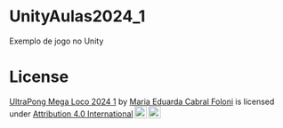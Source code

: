 # UnityAulas2024_1
 Exemplo de jogo no Unity

# License
<p xmlns:cc="http://creativecommons.org/ns#" xmlns:dct="http://purl.org/dc/terms/"><a property="dct:title" rel="cc:attributionURL" href="https://github.com/dudacabralf/UnityAulas2024_1">UltraPong Mega Loco 2024 1</a> by <a rel="cc:attributionURL dct:creator" property="cc:attributionName" href="https://www.linkedin.com/in/maria-eduarda-c-foloni-a6074425a?utm_source=share&utm_campaign=share_via&utm_content=profile&utm_medium=ios_app">Maria Eduarda Cabral Foloni</a> is licensed under <a href="http://creativecommons.org/licenses/by/4.0/?ref=chooser-v1" target="_blank" rel="license noopener noreferrer" style="display:inline-block;">Attribution 4.0 International<img style="height:22px!important;margin-left:3px;vertical-align:text-bottom;" src="https://mirrors.creativecommons.org/presskit/icons/cc.svg?ref=chooser-v1"><img style="height:22px!important;margin-left:3px;vertical-align:text-bottom;" src="https://mirrors.creativecommons.org/presskit/icons/by.svg?ref=chooser-v1"></a></p>
